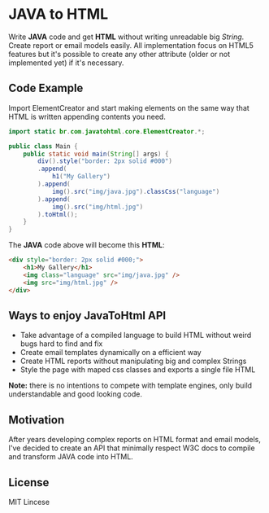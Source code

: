 # JAVA to HTML
Write **JAVA** code and get **HTML** without writing unreadable big *String*. Create report or email models easily. All implementation focus on HTML5 features but it's possible to create any other attribute (older or not implemented yet) if it's necessary.

## Code Example

Import ElementCreator and start making elements on the same way that HTML is written appending contents you need.

```JAVA
import static br.com.javatohtml.core.ElementCreator.*;

public class Main {
    public static void main(String[] args) {
        div().style("border: 2px solid #000")
        .append(
            h1("My Gallery")
        ).append(
            img().src("img/java.jpg").classCss("language")
        ).append(
            img().src("img/html.jpg")
        ).toHtml();
    }
}
```

The **JAVA** code above will become this **HTML**:

```HTML
<div style="border: 2px solid #000;">
    <h1>My Gallery</h1>
    <img class="language" src="img/java.jpg" />
    <img src="img/html.jpg" />
</div>
```

## Ways to enjoy JavaToHtml API
* Take advantage of a compiled language to build HTML without weird bugs hard to find and fix
* Create email templates dynamically on a efficient way
* Create HTML reports without manipulating big and complex Strings
* Style the page with maped css classes and exports a single file HTML

**Note:** there is no intentions to compete with template engines, only build understandable and good looking code.

## Motivation
After years developing complex reports on HTML format and email models, I've decided to create an API that minimally respect W3C docs to compile and transform JAVA code into HTML.

## License
MIT Lincese